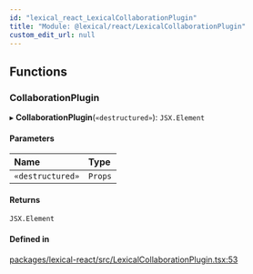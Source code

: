 ```yaml
---
id: "lexical_react_LexicalCollaborationPlugin"
title: "Module: @lexical/react/LexicalCollaborationPlugin"
custom_edit_url: null
---
```


## Functions

### CollaborationPlugin

▸ **CollaborationPlugin**(`«destructured»`): `JSX.Element`

#### Parameters

| Name | Type |
| :------ | :------ |
| `«destructured»` | `Props` |

#### Returns

`JSX.Element`

#### Defined in

[packages/lexical-react/src/LexicalCollaborationPlugin.tsx:53](https://github.com/QubitPi/lexical/tree/main/packages/lexical-react/src/LexicalCollaborationPlugin.tsx#L53)
